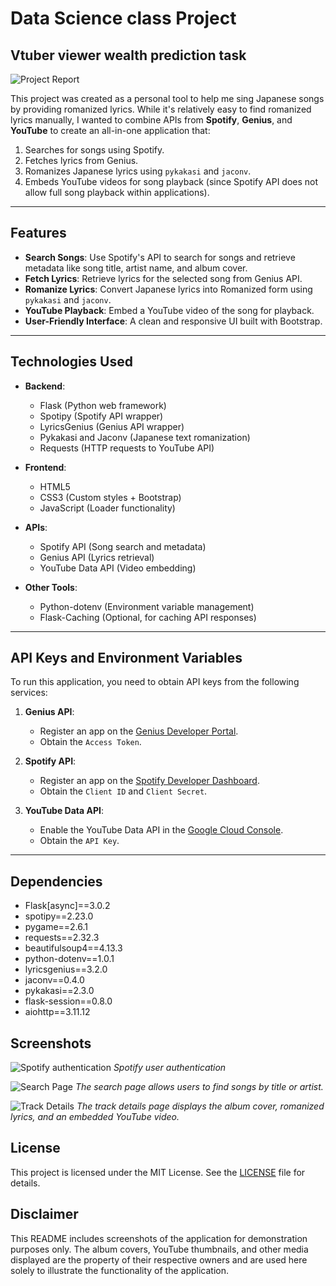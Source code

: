 # Data Science class Project

## Vtuber viewer wealth prediction task

![Project Report](banner.png)

This project was created as a personal tool to help me sing Japanese songs by providing romanized lyrics. While it's relatively easy to find romanized lyrics manually, I wanted to combine APIs from **Spotify**, **Genius**, and **YouTube** to create an all-in-one application that:

1. Searches for songs using Spotify.
2. Fetches lyrics from Genius.
3. Romanizes Japanese lyrics using `pykakasi` and `jaconv`.
4. Embeds YouTube videos for song playback (since Spotify API does not allow full song playback within applications).

---

## Features

- **Search Songs**: Use Spotify's API to search for songs and retrieve metadata like song title, artist name, and album cover.
- **Fetch Lyrics**: Retrieve lyrics for the selected song from Genius API.
- **Romanize Lyrics**: Convert Japanese lyrics into Romanized form using `pykakasi` and `jaconv`.
- **YouTube Playback**: Embed a YouTube video of the song for playback.
- **User-Friendly Interface**: A clean and responsive UI built with Bootstrap.

---

## Technologies Used

- **Backend**:

  - Flask (Python web framework)
  - Spotipy (Spotify API wrapper)
  - LyricsGenius (Genius API wrapper)
  - Pykakasi and Jaconv (Japanese text romanization)
  - Requests (HTTP requests to YouTube API)

- **Frontend**:

  - HTML5
  - CSS3 (Custom styles + Bootstrap)
  - JavaScript (Loader functionality)

- **APIs**:

  - Spotify API (Song search and metadata)
  - Genius API (Lyrics retrieval)
  - YouTube Data API (Video embedding)

- **Other Tools**:
  - Python-dotenv (Environment variable management)
  - Flask-Caching (Optional, for caching API responses)

---

## API Keys and Environment Variables

To run this application, you need to obtain API keys from the following services:

1. **Genius API**:

   - Register an app on the [Genius Developer Portal](https://genius.com/api-clients).
   - Obtain the `Access Token`.

2. **Spotify API**:

   - Register an app on the [Spotify Developer Dashboard](https://developer.spotify.com/dashboard/applications).
   - Obtain the `Client ID` and `Client Secret`.

3. **YouTube Data API**:
   - Enable the YouTube Data API in the [Google Cloud Console](https://console.cloud.google.com/).
   - Obtain the `API Key`.

---

## Dependencies

- Flask[async]==3.0.2
- spotipy==2.23.0
- pygame==2.6.1
- requests==2.32.3
- beautifulsoup4==4.13.3
- python-dotenv==1.0.1
- lyricsgenius==3.2.0
- jaconv==0.4.0
- pykakasi==2.3.0
- flask-session==0.8.0
- aiohttp==3.11.12

## Screenshots

![Spotify authentication](assets/authentication.png)
_Spotify user authentication_

![Search Page](assets/search.png)
_The search page allows users to find songs by title or artist._

![Track Details](assets/result.png)
_The track details page displays the album cover, romanized lyrics, and an embedded YouTube video._

## License

This project is licensed under the MIT License. See the [LICENSE](LICENSE) file for details.

## Disclaimer

This README includes screenshots of the application for demonstration purposes only. The album covers, YouTube thumbnails, and other media displayed are the property of their respective owners and are used here solely to illustrate the functionality of the application.
